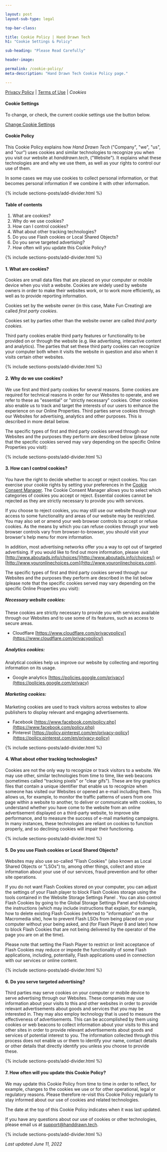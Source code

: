 ```yaml
---

layout: post
layout-sub-type: legal

top-bar-class:

title: Cookie Policy | Hand Drawn Tech
h1: "Cookie Settings & Policy"

sub-heading: "Please Read Carefully"

header-image:

permalink: /cookie-policy/
meta-description: "Hand Drawn Tech Cookie Policy page."

---
```


<div><p class="breadcrumb smallest"><a href="/privacy-policy">Privacy Policy</a> | <a href="/terms-and-conditions">Terms of Use</a> | <em>Cookies</em></p></div>

#### Cookie Settings

To change, or check, the current cookie settings use the button below.

<a class="link-button" href="javascript:void 0" onclick="window.cookiehub.openSettings()">Change Cookie Settings</a>


#### Cookie Policy

This Cookie Policy explains how *Hand Drawn Tech* ("Company", "we", "us", and "our") uses cookies and similar technologies to recognize you when you visit our website at *handdrawn.tech*, ("Website"). It explains what these technologies are and why we use them, as well as your rights to control our use of them.  

In some cases we may use cookies to collect personal information, or that becomes personal information if we combine it with other information.     




<!-- DIVIDER  -->
{% include sections-posts/add-divider.html %}

#### Table of contents

1. What are cookies? 
2. Why do we use cookies? 
3. How can I control cookies?   
4. What about other tracking technologies?    
5. Do you use Flash cookies or Local Shared Objects?       
6. Do you serve targeted advertising? 
7. How often will you update this Cookie Policy?  




<!-- DIVIDER  -->
{% include sections-posts/add-divider.html %}

#### 1. What are cookies?  

Cookies are small data files that are placed on your computer or mobile device when you visit a website. Cookies are widely used by website owners in order to make their websites work, or to work more efficiently, as well as to provide reporting information. 

Cookies set by the website owner (in this case, Make Fun Creating) are called *first party cookies*.

Cookies set by parties other than the website owner are called *third party cookies*.

Third party cookies enable third party features or functionality to be provided on or through the website (e.g. like advertising, interactive content and analytics). The parties that set these third party cookies can recognize your computer both when it visits the website in question and also when it visits certain other websites. 




<!-- DIVIDER  -->
{% include sections-posts/add-divider.html %}

#### 2. Why do we use cookies?  

We use first and third party cookies for several reasons. Some cookies are required for technical reasons in order for our Websites to operate, and we refer to these as "essential" or "strictly necessary" cookies. Other cookies also enable us to track and target the interests of our users to enhance the experience on our Online Properties. Third parties serve cookies through our Websites for advertising, analytics and other purposes. This is described in more detail below. 

The specific types of first and third party cookies served through our Websites and the purposes they perform are described below (please note that the specific cookies served may vary depending on the specific Online Properties you visit): 




<!-- DIVIDER  -->
{% include sections-posts/add-divider.html %}

#### 3. How can I control cookies?     

You have the right to decide whether to accept or reject cookies. You can exercise your cookie rights by setting your preferences in the <a href="javascript:void 0" onclick="window.cookiehub.openSettings()">Cookie Consent Manager</a>. The Cookie Consent Manager allows you to select which categories of cookies you accept or reject. Essential cookies cannot be rejected as they are strictly necessary to provide you with services.  

If you choose to reject cookies, you may still use our website though your access to some functionality and areas of our website may be restricted. You may also set or amend your web browser controls to accept or refuse cookies. As the means by which you can refuse cookies through your web browser controls vary from browser-to-browser, you should visit your browser's help menu for more information. 

In addition, most advertising networks offer you a way to opt out of targeted advertising. If you would like to find out more information, please visit [http://www.aboutads.info/choices/](http://www.aboutads.info/choices/) or [http://www.youronlinechoices.com](http://www.youronlinechoices.com). 

The specific types of first and third party cookies served through our Websites and the purposes they perform are described in the list below (please note that the specific cookies served may vary depending on the specific Online Properties you visit):    
 



##### Necessary website cookies:

These cookies are strictly necessary to provide you with services available through our Websites and to use some of its features, such as access to secure areas. 

* Cloudflare [https://www.cloudflare.com/privacypolicy/](https://www.cloudflare.com/privacypolicy/)



##### Analytics cookies:

Analytical cookies help us improve our website by collecting and reporting information on its usage.

* Google analytics [https://policies.google.com/privacy](https://policies.google.com/privacy)



##### Marketing cookies:

Marketing cookies are used to track visitors across websites to allow publishers to display relevant and engaging advertisements. 

* Facebook [https://www.facebook.com/policy.php](https://www.facebook.com/policy.php)
* Pinterest [https://policy.pinterest.com/en/privacy-policy](https://policy.pinterest.com/en/privacy-policy)




<!-- DIVIDER  -->
{% include sections-posts/add-divider.html %}


#### 4. What about other tracking technologies?  

Cookies are not the only way to recognize or track visitors to a website. We may use other, similar technologies from time to time, like web beacons (sometimes called "tracking pixels" or "clear gifs"). These are tiny graphics files that contain a unique identifier that enable us to recognize when someone has visited our Websites or opened an e-mail including them. This allows us, for example, to monitor the traffic patterns of users from one page within a website to another, to deliver or communicate with cookies, to understand whether you have come to the website from an online advertisement displayed on a third-party website, to improve site performance, and to measure the success of e-mail marketing campaigns. In many instances, these technologies are reliant on cookies to function properly, and so declining cookies will impair their functioning.      




<!-- DIVIDER  -->
{% include sections-posts/add-divider.html %}

#### 5. Do you use Flash cookies or Local Shared Objects?     

Websites may also use so-called "Flash Cookies" (also known as Local Shared Objects or "LSOs") to, among other things, collect and store information about your use of our services, fraud prevention and for other site operations.

If you do not want Flash Cookies stored on your computer, you can adjust the settings of your Flash player to block Flash Cookies storage using the tools contained in the Website Storage Settings Panel . You can also control Flash Cookies by going to the Global Storage Settings Panel   and following the instructions (which may include instructions that explain, for example, how to delete existing Flash Cookies (referred to "information" on the Macromedia site), how to prevent Flash LSOs from being placed on your computer without your being asked, and (for Flash Player 8 and later) how to block Flash Cookies that are not being delivered by the operator of the page you are on at the time). 

Please note that setting the Flash Player to restrict or limit acceptance of Flash Cookies may reduce or impede the functionality of some Flash applications, including, potentially, Flash applications used in connection with our services or online content.     




<!-- DIVIDER  -->
{% include sections-posts/add-divider.html %}

#### 6. Do you serve targeted advertising?       

Third parties may serve cookies on your computer or mobile device to serve advertising through our Websites. These companies may use information about your visits to this and other websites in order to provide relevant advertisements about goods and services that you may be interested in. They may also employ technology that is used to measure the effectiveness of advertisements. This can be accomplished by them using cookies or web beacons to collect information about your visits to this and other sites in order to provide relevant advertisements about goods and services of potential interest to you. The information collected through this process does not enable us or them to identify your name, contact details or other details that directly identify you unless you choose to provide these.    




<!-- DIVIDER  -->
{% include sections-posts/add-divider.html %}

#### 7. How often will you update this Cookie Policy?  

We may update this Cookie Policy from time to time in order to reflect, for example, changes to the cookies we use or for other operational, legal or regulatory reasons. Please therefore re-visit this Cookie Policy regularly to stay informed about our use of cookies and related technologies.  

The date at the top of this Cookie Policy indicates when it was last updated.     

If you have any questions about our use of cookies or other technologies, please email us at [support@handdrawn.tech](support@handdrawn.tech).




<!-- DIVIDER  -->
{% include sections-posts/add-divider.html %}

*Last updated June 11, 2022*










